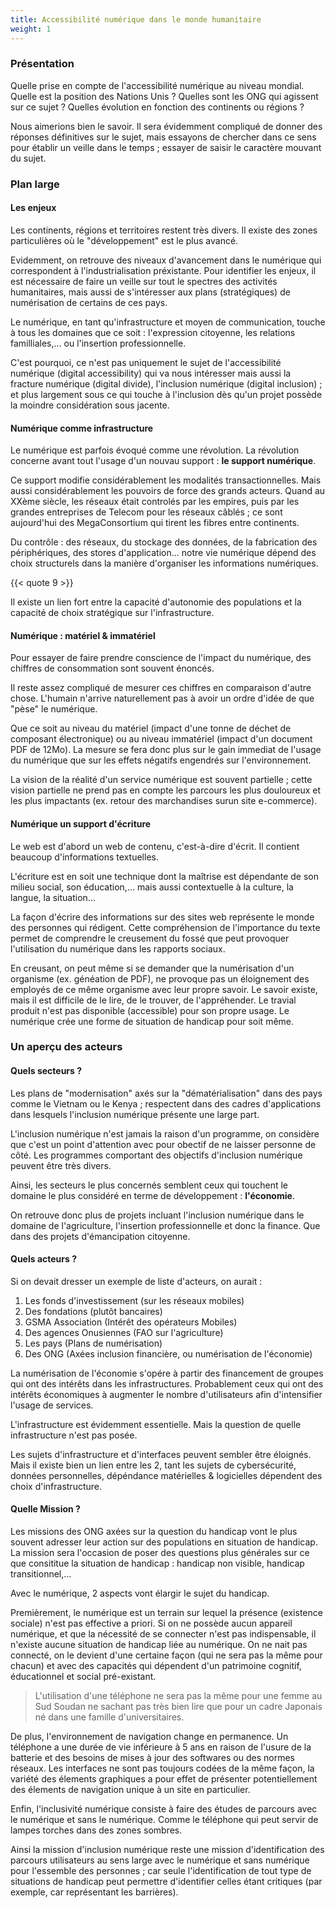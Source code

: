 ```yaml
---
title: Accessibilité numérique dans le monde humanitaire
weight: 1
---
```


### Présentation

Quelle prise en compte de l'accessibilité numérique au niveau mondial. Quelle est la position des Nations Unis ? Quelles sont les ONG qui agissent sur ce sujet ? Quelles évolution en fonction des continents ou régions ?

Nous aimerions bien le savoir. Il sera évidemment compliqué de donner des réponses définitives sur le sujet, mais essayons de chercher dans ce sens pour établir un veille dans le temps ; essayer de saisir le caractère mouvant du sujet.


### Plan large

#### Les enjeux

Les continents, régions et territoires restent très divers. Il existe des zones particulières où le "développement" est le plus avancé.

Evidemment, on retrouve des niveaux d'avancement dans le numérique qui correspondent à l'industrialisation préxistante. Pour identifier les enjeux, il est nécessaire de faire un veille sur tout le spectres des activités humanitaires, mais aussi de s'intéresser aux plans (stratégiques) de numérisation de certains de ces pays.

Le numérique, en tant qu'infrastructure et moyen de communication, touche à tous les domaines que ce soit : l'expression citoyenne, les relations familliales,... ou l'insertion professionnelle.

C'est pourquoi, ce n'est pas uniquement le sujet de l'accessibilité numérique (digital accessibility) qui va nous intéresser mais aussi la fracture numérique (digital divide), l'inclusion numérique (digital inclusion) ; et plus largement sous ce qui touche à l'inclusion dès qu'un projet possède la moindre considération sous jacente.

#### Numérique comme infrastructure

Le numérique est parfois évoqué comme une révolution. La révolution concerne avant tout l'usage d'un nouvau support : **le support numérique**.

Ce support modifie considérablement les modalités transactionnelles. Mais aussi considérablement les pouvoirs de force des grands acteurs. Quand au XXème siècle, les réseaux était controlés par les empires, puis par les grandes entreprises de Telecom pour les réseaux câblés ; ce sont aujourd'hui des MegaConsortium qui tirent les fibres entre continents.

Du contrôle : des réseaux, du stockage des données, de la fabrication des périphériques, des stores d'application... notre vie numérique dépend des choix structurels dans la manière d'organiser les informations numériques.

{{< quote 9 >}}

Il existe un lien fort entre la capacité d'autonomie des populations et la capacité de choix stratégique sur l'infrastructure.

#### Numérique : matériel & immatériel

Pour essayer de faire prendre conscience de l'impact du numérique, des chiffres de consommation sont souvent énoncés. 

Il reste assez compliqué de mesurer ces chiffres en comparaison d'autre chose. L'humain n'arrive naturellement pas à avoir un ordre d'idée de que "pèse" le numérique.

Que ce soit au niveau du matériel (impact d'une tonne de déchet de composant électronique) ou au niveau immatériel (impact d'un document PDF de 12Mo). La mesure se fera donc plus sur le gain immediat de l'usage du numérique que sur les effets négatifs engendrés sur l'environnement.

La vision de la réalité d'un service numérique est souvent partielle ; cette vision partielle ne prend pas en compte les parcours les plus douloureux et les plus impactants (ex. retour des marchandises surun site e-commerce). 

#### Numérique un support d'écriture

Le web est d'abord un web de contenu, c'est-à-dire d'écrit. Il contient beaucoup d'informations textuelles.

L'écriture est en soit une technique dont la maîtrise est dépendante de son milieu social, son éducation,... mais aussi contextuelle à la culture, la langue, la situation...

La façon d'écrire des informations sur des sites web représente le monde des personnes qui rédigent. Cette compréhension de l'importance du texte permet de comprendre le creusement du fossé que peut provoquer l'utilisation du numérique dans les rapports sociaux.

En creusant, on peut même si se demander que la numérisation d'un organisme (ex. généation de PDF), ne provoque pas un éloignement des employés de ce même organisme avec leur propre savoir. 
Le savoir existe, mais il est difficile de le lire, de le trouver, de l'appréhender. Le travial produit n'est pas disponible (accessible) pour son propre usage. Le numérique crée une forme de situation de handicap pour soit même.


### Un aperçu des acteurs

#### Quels secteurs ?

Les plans de "modernisation" axés sur la "dématérialisation" dans des pays comme le Vietnam ou le Kenya ; respectent dans des cadres d'applications dans lesquels l'inclusion numérique présente une large part.

L'inclusion numérique n'est jamais la raison d'un programme, on considère que c'est un point d'attention avec pour obectif de ne laisser personne de côté. Les programmes comportant des objectifs d'inclusion numérique peuvent être très divers.

Ainsi, les secteurs le plus concernés semblent ceux qui touchent le domaine le plus considéré en terme de développement : **l'économie**.

On retrouve donc plus de projets incluant l'inclusion numérique dans le domaine de l'agriculture, l'insertion professionnelle et donc la finance. Que dans des projets d'émancipation citoyenne.

#### Quels acteurs ?

Si on devait dresser un exemple de liste d'acteurs, on aurait : 

1. Les fonds d'investissement (sur les réseaux mobiles)
1. Des fondations (plutôt bancaires)
1. GSMA Association (Intérêt des opérateurs Mobiles)
1. Des agences Onusiennes (FAO sur l'agriculture)
1. Les pays (Plans de numérisation)
1. Des ONG (Axées inclusion financière, ou numérisation de l'économie)

La numérisation de l'économie s'opére à partir des financement de groupes qui ont des intérêts dans les infrastructures. Probablement ceux qui ont des intérêts économiques à augmenter le nombre d'utilisateurs afin d'intensifier l'usage de services.

L'infrastructure est évidemment essentielle. Mais la question de quelle infrastructure n'est pas posée.

Les sujets d'infrastructure et d'interfaces peuvent sembler être éloignés. Mais il existe bien un lien entre les 2, tant les sujets de cybersécurité, données personnelles, dépéndance matérielles & logicielles dépendent des choix d'infrastructure.

#### Quelle Mission ?

Les missions des ONG axées sur la question du handicap vont le plus souvent adresser leur action sur des populations en situation de handicap. La mission sera l'occasion de poser des questions plus générales sur ce que consititue la situation de handicap : handicap non visible, handicap transitionnel,...

Avec le numérique, 2 aspects vont élargir le sujet du handicap. 

Premièrement, le numérique est un terrain sur lequel la présence (existence sociale) n'est pas effective a priori. Si on ne possède aucun appareil numérique, et que la nécessité de se connecter n'est pas indispensable, il n'existe aucune situation de handicap liée au numérique. On ne nait pas connecté, on le devient d'une certaine façon  (qui ne sera pas la même pour chacun) et avec des capacités qui dépendent d'un patrimoine cognitif, éducationnel et social pré-existant.

> L'utilisation d'une téléphone ne sera pas la même pour une femme au Sud Soudan ne sachant pas très bien lire que pour un cadre Japonais né dans une famille d'universitaires. 

De plus, l'environnement de navigation change en permanence. Un téléphone a une durée de vie inférieure à 5 ans en raison de l'usure de la batterie et des besoins de mises à jour des softwares ou des normes réseaux. Les interfaces ne sont pas toujours codées de la même façon, la variété des élements graphiques a pour effet de présenter potentiellement des élements de navigation unique à un site en particulier.

Enfin, l'inclusivité numérique consiste à faire des études de parcours avec le numérique et sans le numérique. Comme le téléphone qui peut servir de lampes torches dans des zones sombres.

Ainsi la mission d'inclusion numérique reste une mission d'identification des parcours utilisateurs au sens large avec le numérique et sans numérique pour l'essemble des personnes ; car seule l'identification de tout type de situations de handicap peut permettre d'identifier celles étant critiques (par exemple, car représentant les barrières).
